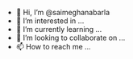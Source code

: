 - 👋 Hi, I’m @saimeghanabarla
- 👀 I’m interested in ...
- 🌱 I’m currently learning ...
- 💞️ I’m looking to collaborate on ...
- 📫 How to reach me ...

<!---
saimeghanabarla/saimeghanabarla is a ✨ special ✨ repository because its `README.md` (this file) appears on your GitHub profile.
You can click the Preview link to take a look at your changes.
--->
